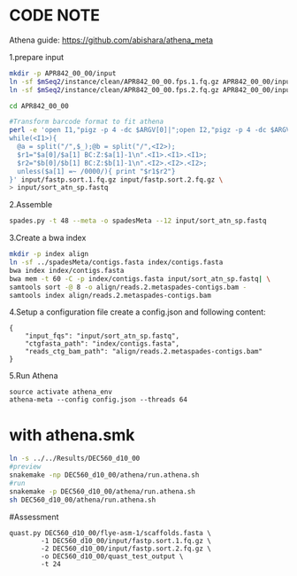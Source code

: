 # CODE NOTE

Athena guide: https://github.com/abishara/athena_meta

1.prepare input
```sh
mkdir -p APR842_00_00/input
ln -sf $mSeq2/instance/clean/APR842_00_00.fps.1.fq.gz APR842_00_00/input/fastp.sort.1.fq.gz
ln -sf $mSeq2/instance/clean/APR842_00_00.fps.2.fq.gz APR842_00_00/input/fastp.sort.2.fq.gz

cd APR842_00_00

#Transform barcode format to fit athena
perl -e 'open I1,"pigz -p 4 -dc $ARGV[0]|";open I2,"pigz -p 4 -dc $ARGV[1]|";
while(<I1>){
  @a = split("/",$_);@b = split("/",<I2>);
  $r1="$a[0]/$a[1] BC:Z:$a[1]-1\n".<I1>.<I1>.<I1>;
  $r2="$b[0]/$b[1] BC:Z:$b[1]-1\n".<I2>.<I2>.<I2>;
  unless($a[1] =~ /0000/){ print "$r1$r2"}
}' input/fastp.sort.1.fq.gz input/fastp.sort.2.fq.gz \
> input/sort_atn_sp.fastq
```

2.Assemble
```sh
spades.py -t 48 --meta -o spadesMeta --12 input/sort_atn_sp.fastq
```

3.Create a bwa index
```bash
mkdir -p index align
ln -sf ../spadesMeta/contigs.fasta index/contigs.fasta
bwa index index/contigs.fasta
bwa mem -t 60 -C -p index/contigs.fasta input/sort_atn_sp.fastq| \
samtools sort -@ 8 -o align/reads.2.metaspades-contigs.bam -
samtools index align/reads.2.metaspades-contigs.bam
```

4.Setup a configuration file
create a config.json and following content:
```
{
    "input_fqs": "input/sort_atn_sp.fastq",
    "ctgfasta_path": "index/contigs.fasta",
    "reads_ctg_bam_path": "align/reads.2.metaspades-contigs.bam"
}
```

5.Run Athena
```
source activate athena_env
athena-meta --config config.json --threads 64
```

# with athena.smk
```bash
ln -s ../../Results/DEC560_d10_00
#preview
snakemake -np DEC560_d10_00/athena/run.athena.sh
#run
snakemake -p DEC560_d10_00/athena/run.athena.sh
sh DEC560_d10_00/athena/run.athena.sh
```

#Assessment
```
quast.py DEC560_d10_00/flye-asm-1/scaffolds.fasta \
        -1 DEC560_d10_00/input/fastp.sort.1.fq.gz \
        -2 DEC560_d10_00/input/fastp.sort.2.fq.gz \
        -o DEC560_d10_00/quast_test_output \
        -t 24
```
